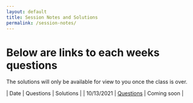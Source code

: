 ```yaml
---
layout: default
title: Session Notes and Solutions
permalink: /session-notes/
---
```


# Below are links to each weeks questions

The solutions will only be available for view to you once the class is over. 

| Date | Questions | Solutions |
| 10/13/2021 | [Questions](w1q1.md) | Coming soon |
